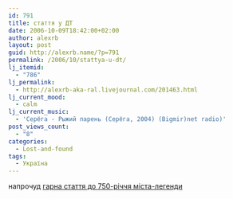 ```yaml
---
id: 791
title: стаття у ДТ
date: 2006-10-09T18:42:00+02:00
author: alexrb
layout: post
guid: http://alexrb.name/?p=791
permalink: /2006/10/stattya-u-dt/
lj_itemid:
  - "786"
lj_permalink:
  - http://alexrb-aka-ral.livejournal.com/201463.html
lj_current_mood:
  - calm
lj_current_music:
  - 'Серёга - Рыжий парень (Серёга, 2004) (Bigmir)net radio)'
post_views_count:
  - "8"
categories:
  - Lost-and-found
tags:
  - Україна
---
```

напрочуд [гарна стаття до 750-річчя міста-легенди](http://www.zn.kiev.ua/ie/show/616/54622/)